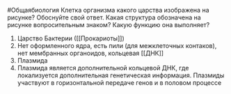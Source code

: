 #Общаябиология 
Клетка организма какого царства изображена на рисунке? Обоснуйте свой ответ. Какая структура обозначена на рисунке вопросительным знаком? Какую функцию она выполняет?
1. Царство Бактерии ([[Прокариоты]])
2. Нет оформленного ядра, есть пили (для межклеточных контаков), нет мембранных органоидов, кольцевая [[ДНК]]
3. Плазмида
4. Плазмида является дополнительной кольцевой ДНК, где локализуется дополнительная генетическая информация. Плазмиды участвуют в горизонтальной передаче генов и в половом процессе